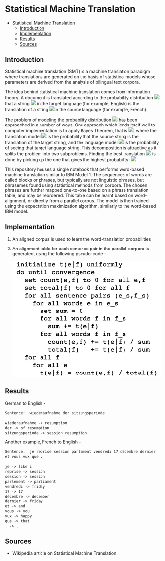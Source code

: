 # Statistical Machine Translation

- [Statistical Machine Translation](#statistical-machine-translation)
  - [Introduction](#introduction)
  - [Implementation](#implementation)
  - [Results](#results)
  - [Sources](#sources)

## Introduction

Statistical machine translation (SMT) is a machine translation paradigm where translations are generated on the basis of statistical models whose parameters are derived from the analysis of bilingual text corpora.

The idea behind statistical machine translation comes from information theory. A document is translated according to the probability distribution <img src="https://render.githubusercontent.com/render/math?math=p(e|f)"> that a string <img src="https://render.githubusercontent.com/render/math?math=e"> in the target language (for example, English) is the translation of a string <img src="https://render.githubusercontent.com/render/math?math=f">in the source language (for example, French).

The problem of modeling the probability distribution <img src="https://render.githubusercontent.com/render/math?math=p(e|f)"> has been approached in a number of ways.  One approach which lends itself well to computer implementation is to apply Bayes Theorem, that is <img src="https://render.githubusercontent.com/render/math?math=p(e|f) \propto p(f|e) p(e)">, where the translation model <img src="https://render.githubusercontent.com/render/math?math=p(f|e)"> is the probability that the source string is the translation of the target string, and the language model <img src="https://render.githubusercontent.com/render/math?math=p(e)"> is the probability of seeing that target language string. This decomposition is attractive as it splits the problem into two subproblems. Finding the best translation <img src="https://render.githubusercontent.com/render/math?math=\tilde{e}"> is done by picking up the one that gives the highest probability:
<img src="https://render.githubusercontent.com/render/math?math=\tilde{e} = arg \max_{e \in e^*} p(e|f) = arg \max_{e\in e^*} p(f|e) p(e) ">

This repository houses a single notebook that performs word-based machine translation similar to IBM Model 1. The sequences of words are called blocks or phrases, but typically are not linguistic phrases, but phrasemes found using statistical methods from corpora. The chosen phrases are further mapped one-to-one based on a phrase  translation table, and may be reordered. This table can be learnt based  on word-alignment, or directly from a parallel corpus. The model is then trained using the expectation maximization algorithm, similarly to the word-based IBM model.

## Implementation

1. An aligned corpus is used to learn the word-translation probabilities

2. An alignment table for each sentence pair in the parallel-corpora is generated, using the following pseudo-code -

   ![IBM Model](./ibm.png)

   

## Results

German to English -

```
Sentence:  wiederaufnahme der sitzungsperiode 

wiederaufnahme -> resumption
der -> of resumption
sitzungsperiode -> session resumption
```

Another example, French to English -

```
Sentence:  je reprise session parlement vendredi 17 décembre dernier et vous vux que . 

je -> like i
reprise -> session
session -> session
parlement -> parliament
vendredi -> friday
17 -> 17
décembre -> december
dernier -> friday
et -> and
vous -> you
vux -> happy
que -> that
. -> .
```

## Sources

- Wikipedia article on Statistical Machine Translation